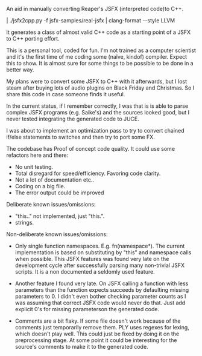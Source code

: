 An aid in manually converting Reaper's JSFX (interpreted code)to C++.

| ./jsfx2cpp.py -f jsfx-samples/real-jsfx | clang-format --style LLVM

It generates a class of almost valid C++ code as a starting point of a JSFX to
C++ porting effort.

This is a personal tool, coded for fun. I'm not trained as a computer scientist
and it's the first time of me coding some (naîve, kindof) compiler. Expect this
to show. It is almost sure for some things to be possible to be done in a better
way.

My plans were to convert some JSFX to C++ with it afterwards, but I lost steam
after buying lots of audio plugins on Black Friday and Christmas. So I share
this code in case someone finds it useful.

In the current status, if I remember correctly, I was that is is able to parse
complex JSFX programs (e.g. Saike's) and the sources looked good, but I never
tested integrating the generated code to JUCE.

I was about to implement an optimization pass to try to convert chained if/else
statements to switches and then try to port some FX.

The codebase has Proof of concept code quality. It could use some refactors here
and there:

* No unit testing.
* Total disregard for speed/efficiency. Favoring code clarity.
* Not a lot of documentation etc..
* Coding on a big file.
* The error output could be improved

Deliberate known issues/omissions:

* "this.." not implemented, just "this.".
* strings.

Non-deliberate known issues/omissions:

* Only single function namespaces. E.g. fn(namespace*). The current
  implementation is based on substituting by "this" and namespace calls when
  possible. This JSFX features was found very late on the development cycle
  after successfully parsing  many non-trivial JSFX scripts. It is a non
  documented a seldomly used feature.

* Another feature I found very late. On JSFX calling a function with less
  parameters than the function expects succeeds by defaulting missing parameters
  to 0. I didn't even bother checking parameter counts as I was assuming that
  correct JSFX code would never do that. Just add explicit 0's for missing
  parameterson the generated code.

* Comments are a bit flaky. If some file doesn't work because of the comments
  just temporarily remove them. PLY uses regexes for lexing, which doesn't play
  well. This could just be fixed by doing it on the preprocessing stage. At some
  point it could be interesting for the source's comments to make it to the
  generated code.
